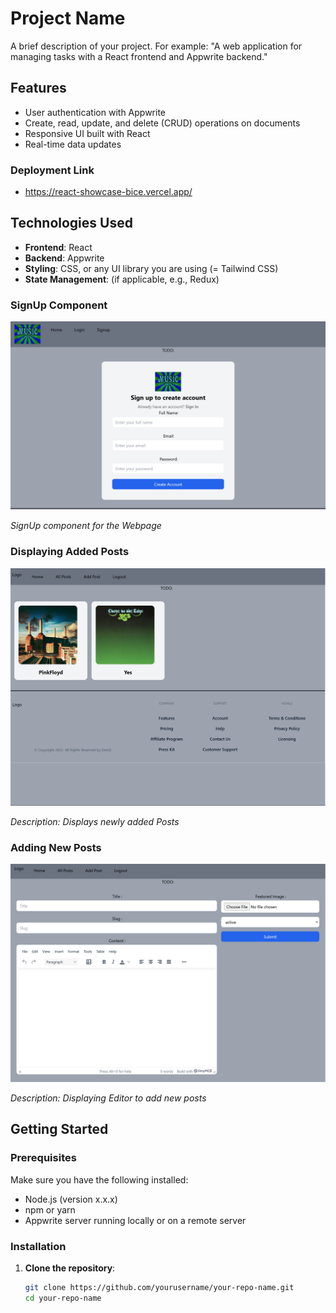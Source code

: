 # Project Name

A brief description of your project. For example: "A web application for managing tasks with a React frontend and Appwrite backend."

## Features

- User authentication with Appwrite
- Create, read, update, and delete (CRUD) operations on documents
- Responsive UI built with React
- Real-time data updates

### Deployment Link
- https://react-showcase-bice.vercel.app/

## Technologies Used

- **Frontend**: React
- **Backend**: Appwrite
- **Styling**: CSS, or any UI library you are using (= Tailwind CSS)
- **State Management**: (if applicable, e.g., Redux)

###    SignUp Component

![SignUp component](screenshots/3png.png)

*SignUp component for the Webpage*

### Displaying Added Posts

![Displaying Added Posts](screenshots/1.png)

*Description: Displays newly added Posts*

###    Adding New Posts

![Editor to add new Posts](screenshots/2.png)

*Description: Displaying Editor to add new posts*



## Getting Started

### Prerequisites

Make sure you have the following installed:

- Node.js (version x.x.x)
- npm or yarn
- Appwrite server running locally or on a remote server

### Installation

1. **Clone the repository**:

   ```bash
   git clone https://github.com/yourusername/your-repo-name.git
   cd your-repo-name
